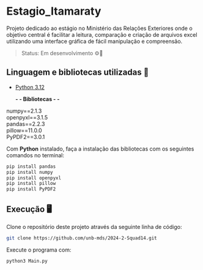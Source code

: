 # Estagio_Itamaraty

  Projeto dedicado ao estágio no Ministério das Relações Exteriores onde o objetivo central é facilitar a leitura, comparação e criação de arquivos excel utilizando uma interface gráfica de fácil manipulação e compreensão.

> Status: Em desenvolvimento ⚙️🔨

## Linguagem e bibliotecas utilizadas 🦾
- [Python 3.12](https://www.python.org/downloads/)

  **- - Bibliotecas - -**<br>
  
numpy==2.1.3<br>
openpyxl==3.1.5<br>
pandas==2.2.3<br>
pillow==11.0.0<br>
PyPDF2==3.0.1<br>


Com <b>Python</b> instalado, faça a instalação das bibliotecas com os seguintes comandos no terminal:
```bash
pip install pandas
pip install numpy
pip install openpyxl
pip install pillow
pip install PyPDF2
```

## Execução 🖥️
Clone o repositório deste projeto através da seguinte linha de código:
```bash
git clone https://github.com/unb-mds/2024-2-Squad14.git
```  

Execute o programa com:
```bash
python3 Main.py
```
